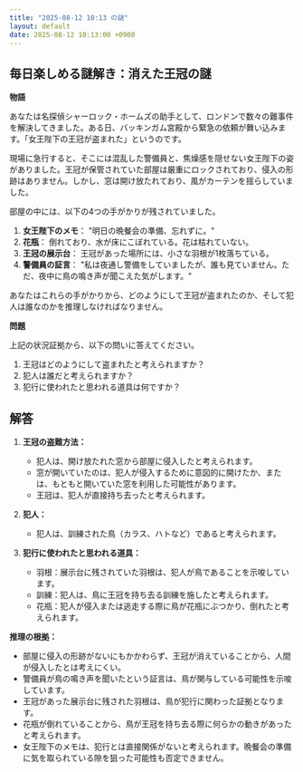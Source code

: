```yaml
---
title: "2025-08-12 10:13 の謎"
layout: default
date: 2025-08-12 10:13:00 +0900
---
```

## 毎日楽しめる謎解き：消えた王冠の謎

**物語**

あなたは名探偵シャーロック・ホームズの助手として、ロンドンで数々の難事件を解決してきました。ある日、バッキンガム宮殿から緊急の依頼が舞い込みます。「女王陛下の王冠が盗まれた」というのです。

現場に急行すると、そこには混乱した警備員と、焦燥感を隠せない女王陛下の姿がありました。王冠が保管されていた部屋は厳重にロックされており、侵入の形跡はありません。しかし、窓は開け放たれており、風がカーテンを揺らしていました。

部屋の中には、以下の4つの手がかりが残されていました。

1.  **女王陛下のメモ**： "明日の晩餐会の準備、忘れずに。"
2.  **花瓶**： 倒れており、水が床にこぼれている。花は枯れていない。
3.  **王冠の展示台**： 王冠があった場所には、小さな羽根が1枚落ちている。
4.  **警備員の証言**： "私は夜通し警備をしていましたが、誰も見ていません。ただ、夜中に鳥の鳴き声が聞こえた気がします。"

あなたはこれらの手がかりから、どのようにして王冠が盗まれたのか、そして犯人は誰なのかを推理しなければなりません。

**問題**

上記の状況証拠から、以下の問いに答えてください。

1.  王冠はどのようにして盗まれたと考えられますか？
2.  犯人は誰だと考えられますか？
3.  犯行に使われたと思われる道具は何ですか？

## 解答

1.  **王冠の盗難方法：**
    *   犯人は、開け放たれた窓から部屋に侵入したと考えられます。
    *   窓が開いていたのは、犯人が侵入するために意図的に開けたか、または、もともと開いていた窓を利用した可能性があります。
    *   王冠は、犯人が直接持ち去ったと考えられます。

2.  **犯人：**
    *   犯人は、訓練された鳥（カラス、ハトなど）であると考えられます。

3.  **犯行に使われたと思われる道具：**
    *   羽根：展示台に残されていた羽根は、犯人が鳥であることを示唆しています。
    *   訓練：犯人は、鳥に王冠を持ち去る訓練を施したと考えられます。
    *   花瓶：犯人が侵入または逃走する際に鳥が花瓶にぶつかり、倒れたと考えられます。

**推理の根拠：**

*   部屋に侵入の形跡がないにもかかわらず、王冠が消えていることから、人間が侵入したとは考えにくい。
*   警備員が鳥の鳴き声を聞いたという証言は、鳥が関与している可能性を示唆しています。
*   王冠があった展示台に残された羽根は、鳥が犯行に関わった証拠となります。
*   花瓶が倒れていることから、鳥が王冠を持ち去る際に何らかの動きがあったと考えられます。
*   女王陛下のメモは、犯行とは直接関係がないと考えられます。晩餐会の準備に気を取られている隙を狙った可能性も否定できません。

